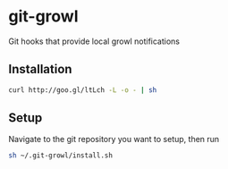 git-growl
=========

Git hooks that provide local growl notifications


Installation
------------
```sh
curl http://goo.gl/ltLch -L -o - | sh
```

Setup
-----
Navigate to the git repository you want to setup, then run
```sh
sh ~/.git-growl/install.sh
```

